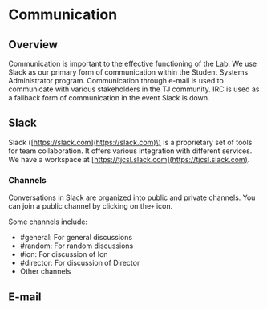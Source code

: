 # Communication

## Overview

Communication is important to the effective functioning of the Lab.  We use Slack as our primary form of communication within the Student Systems Administrator program.  Communication through e-mail is used to communicate with various stakeholders in the TJ community.  IRC is used as a fallback form of communication in the event Slack is down.

## Slack

Slack \([https://slack.com](https://slack.com)\) is a proprietary set of tools for team collaboration.  It offers various integration with different services.  We have a workspace at [https://tjcsl.slack.com](https://tjcsl.slack.com).

### Channels

Conversations in Slack are organized into public and private channels.  You can join a public channel by clicking on the`+` icon.

Some channels include:

* \#general: For general discussions
* \#random: For random discussions
* \#ion: For discussion of Ion
* \#director: For discussion of Director
* Other channels



## E-mail

##  

